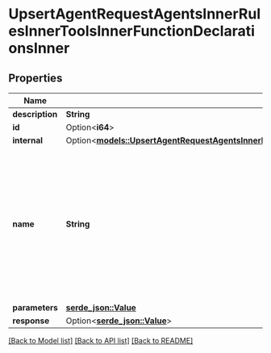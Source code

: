# UpsertAgentRequestAgentsInnerRulesInnerToolsInnerFunctionDeclarationsInner

## Properties

Name | Type | Description | Notes
------------ | ------------- | ------------- | -------------
**description** | **String** |  | 
**id** | Option<**i64**> |  | [optional]
**internal** | Option<[**models::UpsertAgentRequestAgentsInnerRulesInnerToolsInnerFunctionDeclarationsInnerInternal**](UpsertAgentRequest_agents_inner_rules_inner_tools_inner_function_declarations_inner_internal.md)> |  | [optional]
**name** | **String** | Required. The name of the function to call. Must start with a letter or an underscore. Must be a-z, A-Z, 0-9, or contain underscores, dots and dashes, with a maximum length of 64. | 
**parameters** | [**serde_json::Value**](.md) |  | 
**response** | Option<[**serde_json::Value**](.md)> |  | [optional]

[[Back to Model list]](../README.md#documentation-for-models) [[Back to API list]](../README.md#documentation-for-api-endpoints) [[Back to README]](../README.md)


